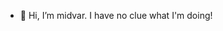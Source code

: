 - 👋 Hi, I’m midvar. I have no clue what I'm doing!

<!---
midvar/midvar is a ✨ special ✨ repository because its `README.md` (this file) appears on your GitHub profile.
You can click the Preview link to take a look at your changes.
--->
